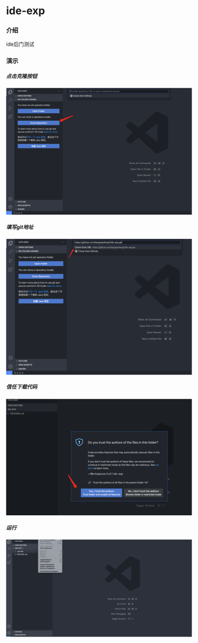 # ide-exp

### 介绍
ide后门测试

### 演示

##### 点击克隆按钮
![clone](./images/clone.png)

##### 填写git地址
![clone2](./images/clone2.png)

##### 信任下载代码
![trust](./images/trust.png)

##### 运行
![run](./images/run-commond.gif)
